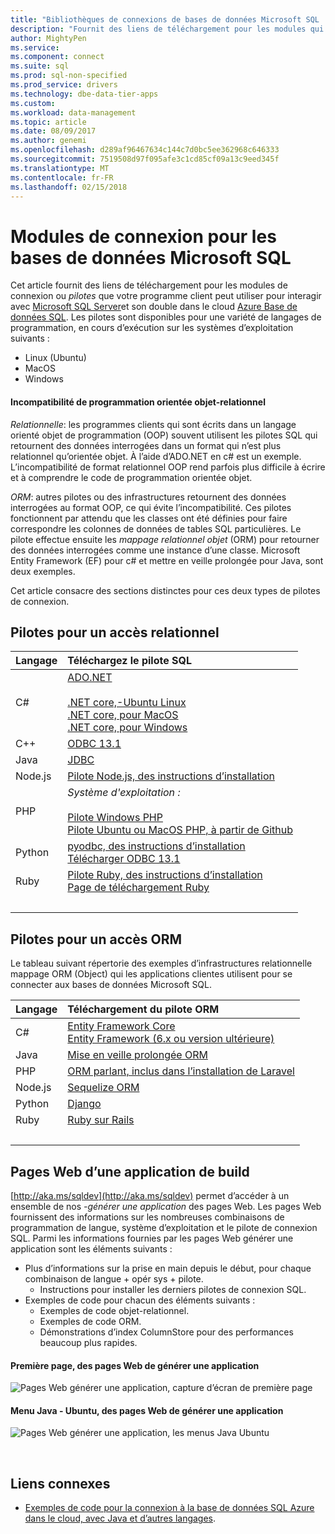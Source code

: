 ```yaml
---
title: "Bibliothèques de connexions de bases de données Microsoft SQL | Documents Microsoft"
description: "Fournit des liens de téléchargement pour les modules qui permettent la connexion à Microsoft SQL Server et de la base de données SQL Azure, à partir d’une variété de langages de programmation du client."
author: MightyPen
ms.service: 
ms.component: connect
ms.suite: sql
ms.prod: sql-non-specified
ms.prod_service: drivers
ms.technology: dbe-data-tier-apps
ms.custom: 
ms.workload: data-management
ms.topic: article
ms.date: 08/09/2017
ms.author: genemi
ms.openlocfilehash: d289af96467634c144c7d0bc5ee362968c646333
ms.sourcegitcommit: 7519508d97f095afe3c1cd85cf09a13c9eed345f
ms.translationtype: MT
ms.contentlocale: fr-FR
ms.lasthandoff: 02/15/2018
---
```

# <a name="connection-modules-for-microsoft-sql-databases"></a>Modules de connexion pour les bases de données Microsoft SQL

Cet article fournit des liens de téléchargement pour les modules de connexion ou *pilotes* que votre programme client peut utiliser pour interagir avec [Microsoft SQL Server](../index.md)et son double dans le cloud [Azure Base de données SQL](http://docs.microsoft.com/azure/sql-database/). Les pilotes sont disponibles pour une variété de langages de programmation, en cours d’exécution sur les systèmes d’exploitation suivants :

- Linux (Ubuntu)
- MacOS
- Windows


#### <a name="oop-to-relational-mismatch"></a>Incompatibilité de programmation orientée objet-relationnel

*Relationnelle*: les programmes clients qui sont écrits dans un langage orienté objet de programmation (OOP) souvent utilisent les pilotes SQL qui retournent des données interrogées dans un format qui n’est plus relationnel qu’orientée objet. À l’aide d’ADO.NET en c# est un exemple. L’incompatibilité de format relationnel OOP rend parfois plus difficile à écrire et à comprendre le code de programmation orientée objet.

*ORM*: autres pilotes ou des infrastructures retournent des données interrogées au format OOP, ce qui évite l’incompatibilité. Ces pilotes fonctionnent par attendu que les classes ont été définies pour faire correspondre les colonnes de données de tables SQL particulières. Le pilote effectue ensuite les *mappage relationnel objet* (ORM) pour retourner des données interrogées comme une instance d’une classe. Microsoft Entity Framework (EF) pour c# et mettre en veille prolongée pour Java, sont deux exemples.

Cet article consacre des sections distinctes pour ces deux types de pilotes de connexion.


<a name="anchor-20-drivers-relational-access" />

## <a name="drivers-for-relational-access"></a>Pilotes pour un accès relationnel


<!--
Each given Microsoft Download Center page should be enhanced
with a link to the next NEWER version page, on the day that the
original page is no longer the latest because the newer page is being added.
But this policy is not agreed on or observed,
putting the links in the following table at risk for being outdated.

PHP driver in Github.com also uses this FWLink:  http://go.microsoft.com/fwlink/?LinkID=518036 ,
although the FWLink is less precise than is http://github.com/Microsoft/msphpsql/tree/dev#install-unix .
-->


| Langage | Téléchargez le pilote SQL |
| :------- | :---------------------- |
| C#       | [ADO.NET](http://www.microsoft.com/net/download/)<br /><br />[.NET core,-Ubuntu Linux](https://www.microsoft.com/net/core#Ubuntu)<br />[.NET core, pour MacOS](https://www.microsoft.com/net/core#macos)<br />[.NET core, pour Windows](https://www.microsoft.com/net/core) |
| C++      | [ODBC 13.1](http://docs.microsoft.com/sql/connect/odbc/download-odbc-driver-for-sql-server) |
| Java     | [JDBC](http://www.microsoft.com/download/details.aspx?id=55539) |
| Node.js  | [Pilote Node.js, des instructions d’installation](http://docs.microsoft.com/sql/connect/node-js/step-1-configure-development-environment-for-node-js-development) |
| PHP      | *Système d'exploitation :*<br /><br />[Pilote Windows PHP](https://www.microsoft.com/download/details.aspx?id=55642)<br />[Pilote Ubuntu ou MacOS PHP, à partir de Github](http://github.com/Microsoft/msphpsql/tree/dev#install-unix) |
| Python   | [pyodbc, des instructions d’installation](http://docs.microsoft.com/sql/connect/python/pyodbc/step-1-configure-development-environment-for-pyodbc-python-development)<br />[Télécharger ODBC 13.1](http://docs.microsoft.com/sql/connect/odbc/download-odbc-driver-for-sql-server) |
| Ruby     | [Pilote Ruby, des instructions d’installation](https://docs.microsoft.com/sql/connect/ruby/step-1-configure-development-environment-for-ruby-development)<br />[Page de téléchargement Ruby](https://rubyinstaller.org/downloads/) |
| &nbsp; | <br /> |


<a name="anchor-40-drivers-orm-access" />

## <a name="drivers-for-orm-access"></a>Pilotes pour un accès ORM


Le tableau suivant répertorie des exemples d’infrastructures relationnelle mappage ORM (Object) qui les applications clientes utilisent pour se connecter aux bases de données Microsoft SQL.


| Langage | Téléchargement du pilote ORM |
| :------- | :------------------ |
| C# | [Entity Framework Core](http://docs.microsoft.com/ef/core/)<br />[Entity Framework (6.x ou version ultérieure)](http://docs.microsoft.com/ef/) |
| Java | [Mise en veille prolongée ORM](http://hibernate.org/orm)|
| PHP | [ORM parlant, inclus dans l’installation de Laravel](http://laravel.com/docs/) |
| Node.js | [Sequelize ORM](http://docs.sequelizejs.com) |
| Python | [Django](http://www.djangoproject.com/) |
| Ruby | [Ruby sur Rails](http://rubyonrails.org/) |
| &nbsp; | <br /> |


<a name="anchor-60-build-an-app-webpages" />

## <a name="build-an-app-webpages"></a>Pages Web d’une application de build


[http://aka.ms/sqldev](http://aka.ms/sqldev) permet d’accéder à un ensemble de nos *-générer une application* des pages Web. Les pages Web fournissent des informations sur les nombreuses combinaisons de programmation de langue, système d’exploitation et le pilote de connexion SQL. Parmi les informations fournies par les pages Web générer une application sont les éléments suivants :

- Plus d’informations sur la prise en main depuis le début, pour chaque combinaison de langue + opér sys + pilote.
    - Instructions pour installer les derniers pilotes de connexion SQL.
- Exemples de code pour chacun des éléments suivants :
    - Exemples de code objet-relationnel.
    - Exemples de code ORM.
    - Démonstrations d’index ColumnStore pour des performances beaucoup plus rapides.


#### <a name="first-page-of-build-an-app-webpages"></a>Première page, des pages Web de générer une application

![Pages Web générer une application, capture d’écran de première page][image-ref-163-buildanapp-webpages-first-page]


#### <a name="menu-for-java---ubuntu-of-build-an-app-webpages"></a>Menu Java - Ubuntu, des pages Web de générer une application

![Pages Web générer une application, les menus Java Ubuntu][image-ref-167-buildanapp-webpages-menu-java-ubuntu]


&nbsp;


## <a name="related-links"></a>Liens connexes

- [Exemples de code pour la connexion à la base de données SQL Azure dans le cloud, avec Java et d’autres langages](http://docs.microsoft.com/azure/sql-database/sql-database-connect-query-java).


<!-- Image references -->

[image-ref-163-buildanapp-webpages-first-page]: ./media/homepage-sql-connection-drivers/gm-aka-ms-sqldev-choose-language-g21.png
[image-ref-167-buildanapp-webpages-menu-java-ubuntu]: ./media/homepage-sql-connection-drivers/gm-aka-ms-sqldev-java-ubuntu-c31.png
